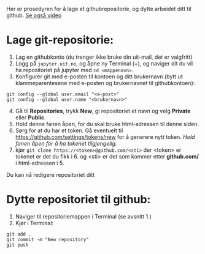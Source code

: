 Her er prosedyren for å lage et githubrepositorie, og dytte arbeidet ditt til github. [Se også video](https://mediasite.uit.no/Mediasite/Play/facdd492ea4b4ceaa239fcfac56cd8941d) 

# Lage git-repositorie:
1. Lag en githubkonto (du trenger ikke bruke din uit-mail, det er valgfritt)
2. Logg på `jupyter.uit.no`, og åpne ny Terminal (+), og naviger dit du vil ha repositoriet på jupyter med `cd <mappenavn>`.
3. Konfigurer git med e-posten til kontoen og ditt brukernavn (bytt ut klammeparentesene med e-posten og brukernavnet til githubkontoen):
```
git config --global user.email "<e-post>"
git config --global user.name "<brukernavn>"
```
4. Gå til **Repositories**, trykk **New**, gi repositoriet et navn og velg **Private** eller **Public**. 
5. Hold denne fanen åpen, for du skal bruke html-adressen til denne siden.
6. Sørg for at du har et token. Gå eventuelt til https://github.com/settings/tokens/new for å generere nytt token. *Hold fanen åpen for å ha tokenet tilgjengelig.*
7. kjør `git clone https://<token>@github.com/<sti>` der \<token\> er tokenet er det du fikk i 6. og \<sti\> er det som kommer etter **github.com/**  i html-adressen i 5.

 Du kan nå redigere repositoriet ditt
 
 
# Dytte repositoriet til github:
1. Naviger til repositoriemappen i Terminal (se avsnitt 1.)
2. Kjør i Terminal:
```
git add .
git commit -m "New repository"
git push 
```
      
      
 
